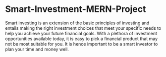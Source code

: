 # Smart-Investment-MERN-Project
Smart investing is an extension of the basic principles of investing and entails making the right investment choices that meet your specific needs to help you achieve your future financial goals. With a plethora of investment opportunities available today, it is easy to pick a financial product that may not be most suitable for you. It is hence important to be a smart investor to plan your time and money well.
